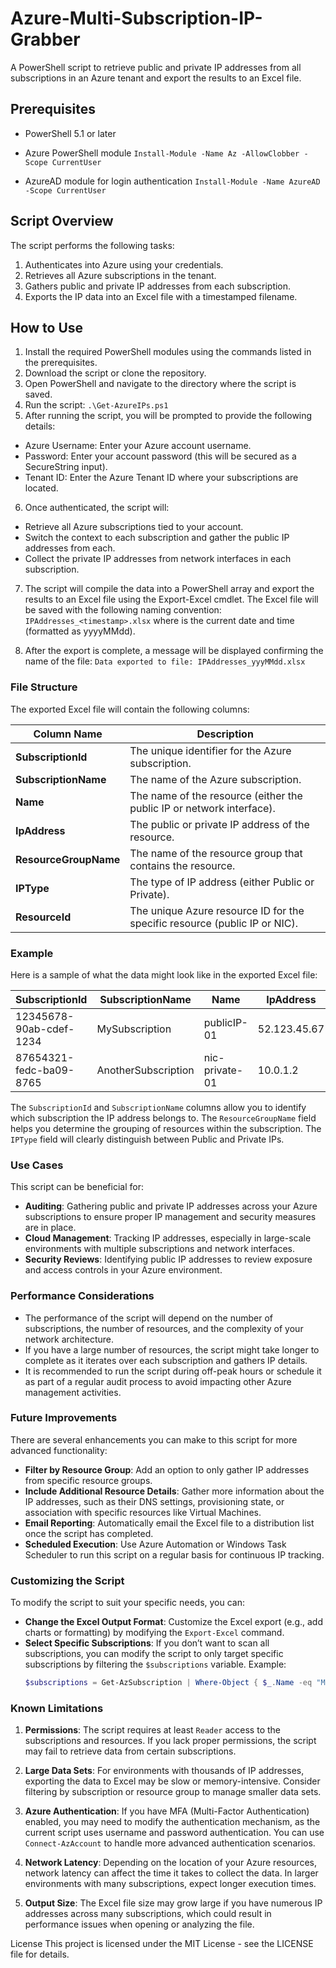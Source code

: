 # Azure-Multi-Subscription-IP-Grabber

A PowerShell script to retrieve public and private IP addresses from all subscriptions in an Azure tenant and export the results to an Excel file.

## Prerequisites

- PowerShell 5.1 or later
- Azure PowerShell module
  ```Install-Module -Name Az -AllowClobber -Scope CurrentUser```

- AzureAD module for login authentication
  ```Install-Module -Name AzureAD -Scope CurrentUser```

## Script Overview

The script performs the following tasks:
1. Authenticates into Azure using your credentials.
2. Retrieves all Azure subscriptions in the tenant.
3. Gathers public and private IP addresses from each subscription.
4. Exports the IP data into an Excel file with a timestamped filename.

## How to Use

1. Install the required PowerShell modules using the commands listed in the prerequisites.
2. Download the script or clone the repository.
3. Open PowerShell and navigate to the directory where the script is saved.
4. Run the script:
   ```.\Get-AzureIPs.ps1```
5. After running the script, you will be prompted to provide the following details:
- Azure Username: Enter your Azure account username.
- Password: Enter your account password (this will be secured as a SecureString input).
- Tenant ID: Enter the Azure Tenant ID where your subscriptions are located.

6. Once authenticated, the script will:
- Retrieve all Azure subscriptions tied to your account.
- Switch the context to each subscription and gather the public IP addresses from each.
- Collect the private IP addresses from network interfaces in each subscription.

7. The script will compile the data into a PowerShell array and export the results to an Excel file using the Export-Excel cmdlet. The Excel file will be saved with the following naming convention:
```IPAddresses_<timestamp>.xlsx``` where <timestamp> is the current date and time (formatted as yyyyMMdd).

8. After the export is complete, a message will be displayed confirming the name of the file:
```Data exported to file: IPAddresses_yyyMMdd.xlsx```

### File Structure

The exported Excel file will contain the following columns:

| Column Name         | Description                                                                 |
|---------------------|-----------------------------------------------------------------------------|
| **SubscriptionId**   | The unique identifier for the Azure subscription.                           |
| **SubscriptionName** | The name of the Azure subscription.                                         |
| **Name**             | The name of the resource (either the public IP or network interface).        |
| **IpAddress**        | The public or private IP address of the resource.                           |
| **ResourceGroupName**| The name of the resource group that contains the resource.                  |
| **IPType**           | The type of IP address (either Public or Private).                          |
| **ResourceId**       | The unique Azure resource ID for the specific resource (public IP or NIC).  |

### Example

Here is a sample of what the data might look like in the exported Excel file:

| SubscriptionId        | SubscriptionName     | Name            | IpAddress    | ResourceGroupName | IPType  | ResourceId                                  |
|-----------------------|----------------------|-----------------|--------------|------------------|---------|---------------------------------------------|
| 12345678-90ab-cdef-1234| MySubscription       | publicIP-01     | 52.123.45.67 | myResourceGroup   | Public  | /subscriptions/.../publicIP-01              |
| 87654321-fedc-ba09-8765| AnotherSubscription  | nic-private-01  | 10.0.1.2     | anotherResourceGroup | Private | /subscriptions/.../nic-private-01           |

The `SubscriptionId` and `SubscriptionName` columns allow you to identify which subscription the IP address belongs to. The `ResourceGroupName` field helps you determine the grouping of resources within the subscription. The `IPType` field will clearly distinguish between Public and Private IPs.

### Use Cases

This script can be beneficial for:
- **Auditing**: Gathering public and private IP addresses across your Azure subscriptions to ensure proper IP management and security measures are in place.
- **Cloud Management**: Tracking IP addresses, especially in large-scale environments with multiple subscriptions and network interfaces.
- **Security Reviews**: Identifying public IP addresses to review exposure and access controls in your Azure environment.

### Performance Considerations

- The performance of the script will depend on the number of subscriptions, the number of resources, and the complexity of your network architecture.
- If you have a large number of resources, the script might take longer to complete as it iterates over each subscription and gathers IP details.
- It is recommended to run the script during off-peak hours or schedule it as part of a regular audit process to avoid impacting other Azure management activities.

### Future Improvements

There are several enhancements you can make to this script for more advanced functionality:
- **Filter by Resource Group**: Add an option to only gather IP addresses from specific resource groups.
- **Include Additional Resource Details**: Gather more information about the IP addresses, such as their DNS settings, provisioning state, or association with specific resources like Virtual Machines.
- **Email Reporting**: Automatically email the Excel file to a distribution list once the script has completed.
- **Scheduled Execution**: Use Azure Automation or Windows Task Scheduler to run this script on a regular basis for continuous IP tracking.

### Customizing the Script

To modify the script to suit your specific needs, you can:
- **Change the Excel Output Format**: Customize the Excel export (e.g., add charts or formatting) by modifying the `Export-Excel` command.
- **Select Specific Subscriptions**: If you don’t want to scan all subscriptions, you can modify the script to only target specific subscriptions by filtering the `$subscriptions` variable.
  Example:
  ```powershell
  $subscriptions = Get-AzSubscription | Where-Object { $_.Name -eq "MyTargetSubscription" }

### Known Limitations

1. **Permissions**: The script requires at least `Reader` access to the subscriptions and resources. If you lack proper permissions, the script may fail to retrieve data from certain subscriptions.

2. **Large Data Sets**: For environments with thousands of IP addresses, exporting the data to Excel may be slow or memory-intensive. Consider filtering by subscription or resource group to manage smaller data sets.

3. **Azure Authentication**: If you have MFA (Multi-Factor Authentication) enabled, you may need to modify the authentication mechanism, as the current script uses username and password authentication. You can use `Connect-AzAccount` to handle more advanced authentication scenarios.

4. **Network Latency**: Depending on the location of your Azure resources, network latency can affect the time it takes to collect the data. In larger environments with many subscriptions, expect longer execution times.

5. **Output Size**: The Excel file size may grow large if you have numerous IP addresses across many subscriptions, which could result in performance issues when opening or analyzing the file.

License
This project is licensed under the MIT License - see the LICENSE file for details.


